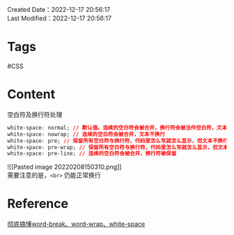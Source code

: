 Created Date：2022-12-17 20:56:17  
Last Modified：2022-12-17 20:56:17

# Tags

#CSS

# Content

空白符及换行符处理

```css
white-space: normal; // 默认值。连续的空白符会被合并，换行符会被当作空白符，文本换行
white-space: nowrap; // 连续的空白符会被合并，文本不换行
white-space: pre; // 保留所有空白符与换行符，代码里怎么写就怎么显示，但文本不换行
white-space: pre-wrap; // 保留所有空白符与换行符，代码里怎么写就怎么显示，但文本换行
white-space: pre-line; // 连续的空白符会被合并，换行符被保留
```

![[Pasted image 20220208150310.png]]  
需要注意的是，`<br>` 仍能正常换行

# Reference

[彻底搞懂word-break、word-wrap、white-space](https:juejin.cn/post/6844903667863126030)
